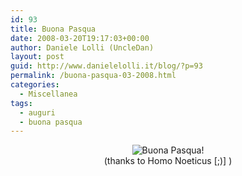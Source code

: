 ```yaml
---
id: 93
title: Buona Pasqua
date: 2008-03-20T19:17:03+00:00
author: Daniele Lolli (UncleDan)
layout: post
guid: http://www.danielelolli.it/blog/?p=93
permalink: /buona-pasqua-03-2008.html
categories:
  - Miscellanea
tags:
  - auguri
  - buona pasqua
---
```

<p style="text-align: center;">
  <img src="http://www.danielelolli.it/wp-content/uploads/2008/03/easter_egg_284x271.jpg" alt="" border="0" /><br /> <img title="Buona Pasqua!" src="http://www.danielelolli.it/wp-content/uploads/2008/03/buonapasqua1.png" alt="Buona Pasqua!" border="0" /><br /> (thanks to Homo Noeticus [;)] )
</p>
